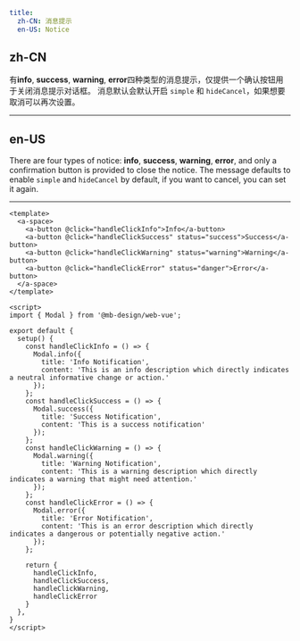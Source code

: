 ```yaml
title:
  zh-CN: 消息提示
  en-US: Notice
```

## zh-CN

有**info**, **success**, **warning**, **error**四种类型的消息提示，仅提供一个确认按钮用于关闭消息提示对话框。
消息默认会默认开启 `simple` 和 `hideCancel`，如果想要取消可以再次设置。

---

## en-US

There are four types of notice: **info**, **success**, **warning**, **error**, and only a confirmation button is provided to close the notice.
The message defaults to enable `simple` and `hideCancel` by default, if you want to cancel, you can set it again.

---

```vue
<template>
  <a-space>
    <a-button @click="handleClickInfo">Info</a-button>
    <a-button @click="handleClickSuccess" status="success">Success</a-button>
    <a-button @click="handleClickWarning" status="warning">Warning</a-button>
    <a-button @click="handleClickError" status="danger">Error</a-button>
  </a-space>
</template>

<script>
import { Modal } from '@mb-design/web-vue';

export default {
  setup() {
    const handleClickInfo = () => {
      Modal.info({
        title: 'Info Notification',
        content: 'This is an info description which directly indicates a neutral informative change or action.'
      });
    };
    const handleClickSuccess = () => {
      Modal.success({
        title: 'Success Notification',
        content: 'This is a success notification'
      });
    };
    const handleClickWarning = () => {
      Modal.warning({
        title: 'Warning Notification',
        content: 'This is a warning description which directly indicates a warning that might need attention.'
      });
    };
    const handleClickError = () => {
      Modal.error({
        title: 'Error Notification',
        content: 'This is an error description which directly indicates a dangerous or potentially negative action.'
      });
    };

    return {
      handleClickInfo,
      handleClickSuccess,
      handleClickWarning,
      handleClickError
    }
  },
}
</script>
```
